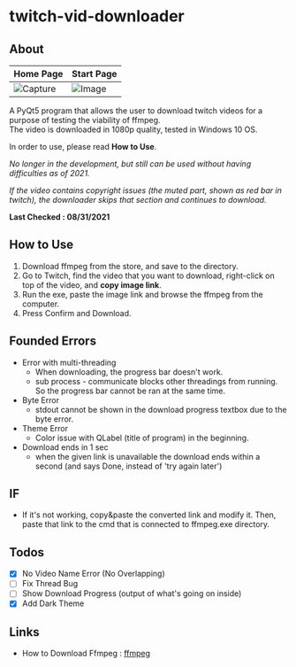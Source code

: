 # twitch-vid-downloader
About 
-------
| Home Page                           | Start Page                          |
| ----------------------------------- | ----------------------------------- |
| ![Capture](https://github.com/Aidenseo3180/blog-web-application/assets/66958352/399f5523-3dee-4ca5-a061-b8f1b0baf1f6) | ![Image](https://github.com/Aidenseo3180/blog-web-application/assets/66958352/cadd10d9-182a-442e-ac67-051dee2b07c8) |

A PyQt5 program that allows the user to download twitch videos for a purpose of testing the viability of ffmpeg.  
The video is downloaded in 1080p quality, tested in Windows 10 OS.  

In order to use, please read **How to Use**.

*No longer in the development, but still can be used without having difficulties as of 2021.*  

*If the video contains copyright issues (the muted part, shown as red bar in twitch), the downloader skips that section and continues to download.*

**Last Checked : 08/31/2021**

How to Use
-------------
1. Download ffmpeg from the store, and save to the directory.
2. Go to Twitch, find the video that you want to download, right-click on top of the video, and **copy image link**.
3. Run the exe, paste the image link and browse the ffmpeg from the computer.
4. Press Confirm and Download.

Founded Errors
------------
* Error with multi-threading
  * When downloading, the progress bar doesn't work.
  * sub process - communicate blocks other threadings from running. So the progress bar cannot be ran at the same time.
* Byte Error
  * stdout cannot be shown in the download progress textbox due to the byte error.
* Theme Error
  * Color issue with QLabel (title of program) in the beginning.
* Download ends in 1 sec  
  * when the given link is unavailable the download ends within a second (and says Done, instead of 'try again later')

IF
-----
* If it's not working, copy&paste the converted link and modify it. Then, paste that link to the cmd that is connected to ffmpeg.exe directory.

Todos
----
- [X] No Video Name Error (No Overlapping)
- [ ] Fix Thread Bug
- [ ] Show Download Progress (output of what's going on inside)
- [X] Add Dark Theme

Links
---
* How to Download Ffmpeg : [ffmpeg](https://www.wikihow.com/Install-FFmpeg-on-Windows)
